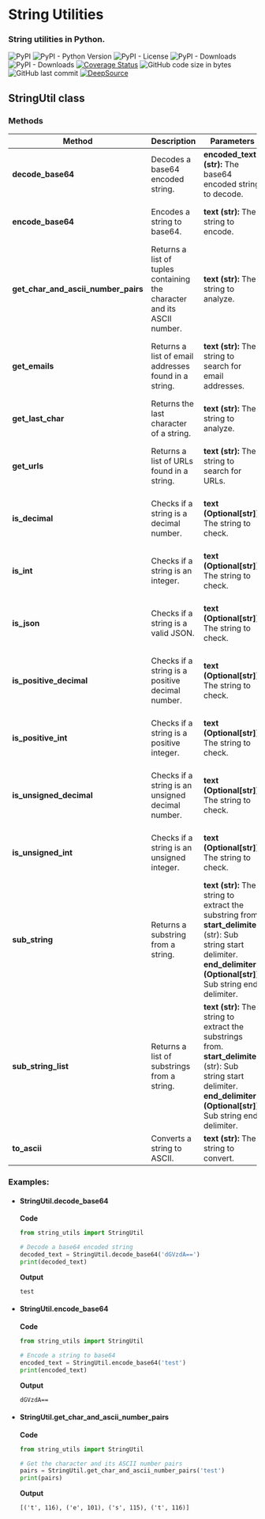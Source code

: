# String Utilities

### String utilities in Python.

![PyPI](https://img.shields.io/pypi/v/nrt-string-utils?color=blueviolet&style=plastic)
![PyPI - Python Version](https://img.shields.io/pypi/pyversions/nrt-string-utils?color=greens&style=plastic)
![PyPI - License](https://img.shields.io/pypi/l/nrt-string-utils?color=blue&style=plastic)
![PyPI - Downloads](https://img.shields.io/pypi/dd/nrt-string-utils?style=plastic)
![PyPI - Downloads](https://img.shields.io/pypi/dm/nrt-string-utils?color=yellow&style=plastic)
[![Coverage Status](https://coveralls.io/repos/github/etuzon/python-nrt-string-utils/badge.svg)](https://coveralls.io/github/etuzon/pytohn-nrt-string-utils)
![GitHub code size in bytes](https://img.shields.io/github/languages/code-size/etuzon/python-nrt-string-utils?style=plastic)
![GitHub last commit](https://img.shields.io/github/last-commit/etuzon/python-nrt-string-utils?style=plastic)
[![DeepSource](https://app.deepsource.com/gh/etuzon/python-nrt-string-utils.svg/?label=active+issues&show_trend=false&token=BiVHFqo8lcnkHT7oIOXLceZ3)](https://app.deepsource.com/gh/etuzon/python-nrt-string-utils/)

## StringUtil class

### Methods

| **Method**                          | **Description**                                                         | **Parameters**                                                                                                                                                                       | **Returns**                                                                                |
|-------------------------------------|-------------------------------------------------------------------------|--------------------------------------------------------------------------------------------------------------------------------------------------------------------------------------|--------------------------------------------------------------------------------------------|
| **decode_base64**                   | Decodes a base64 encoded string.                                        | **encoded_text (str):** The base64 encoded string to decode.                                                                                                                         | **str:** The decoded string.                                                               |
| **encode_base64**                   | Encodes a string to base64.                                             | **text (str):** The string to encode.                                                                                                                                                | **str:** The base64 encoded string.                                                        |
| **get_char_and_ascii_number_pairs** | Returns a list of tuples containing the character and its ASCII number. | **text (str):** The string to analyze.                                                                                                                                               | **list[tuple[str, int]]:** A list of tuples containing the character and its ASCII number. |
| **get_emails**                      | Returns a list of email addresses found in a string.                    | **text (str):** The string to search for email addresses.                                                                                                                            | **list[str]:** A list of email addresses found in the string (without duplications).       |
| **get_last_char**                   | Returns the last character of a string.                                 | **text (str):** The string to analyze.                                                                                                                                               | **str:** The last character of the string.                                                 |
| **get_urls**                        | Returns a list of URLs found in a string.                               | **text (str):** The string to search for URLs.                                                                                                                                       | **list[str]:** A list of URLs found in the string (without duplications).                  |
| **is_decimal**                      | Checks if a string is a decimal number.                                 | **text (Optional[str]):** The string to check.                                                                                                                                       | **bool:** True if the string is a decimal number, False otherwise.                         |
| **is_int**                          | Checks if a string is an integer.                                       | **text (Optional[str]):** The string to check.                                                                                                                                       | **bool:** True if the string is an integer, False otherwise.                               |
| **is_json**                         | Checks if a string is a valid JSON.                                     | **text (Optional[str]):** The string to check.                                                                                                                                       | **bool:** True if the string is a valid JSON, False otherwise.                             |
| **is_positive_decimal**             | Checks if a string is a positive decimal number.                        | **text (Optional[str]):** The string to check.                                                                                                                                       | **bool:** True if the string is a positive decimal number, False otherwise.                |
| **is_positive_int**                 | Checks if a string is a positive integer.                               | **text (Optional[str]):** The string to check.                                                                                                                                       | **bool:** True if the string is a positive integer, False otherwise.                       |
| **is_unsigned_decimal**             | Checks if a string is an unsigned decimal number.                       | **text (Optional[str]):** The string to check.                                                                                                                                       | **bool:** True if the string is an unsigned decimal number, False otherwise.               |
| **is_unsigned_int**                 | Checks if a string is an unsigned integer.                              | **text (Optional[str]):** The string to check.                                                                                                                                       | **bool:** True if the string is an unsigned integer, False otherwise.                      |
| **sub_string**                      | Returns a substring from a string.                                      | **text (str):** The string to extract the substring from.<br>**start_delimiter** (str): Sub string start delimiter.<br>**end_delimiter (Optional[str]):** Sub string end delimiter.  | **str:** The extracted substring.                                                          |
| **sub_string_list**                 | Returns a list of substrings from a string.                             | **text (str):** The string to extract the substrings from.<br>**start_delimiter** (str): Sub string start delimiter.<br>**end_delimiter (Optional[str]):** Sub string end delimiter. | **list[str]:** A list of extracted substrings.                                             |
| **to_ascii**                        | Converts a string to ASCII.                                             | **text (str):** The string to convert.                                                                                                                                               | **str:** The ASCII representation of the string.                                           |

### Examples:

- #### StringUtil.decode_base64

    **Code**
    ```python
    from string_utils import StringUtil

    # Decode a base64 encoded string
    decoded_text = StringUtil.decode_base64('dGVzdA==')
    print(decoded_text)
    ```
    **Output**
    ```
    test
    ```

- #### StringUtil.encode_base64
    
    **Code**
    ```python
    from string_utils import StringUtil
    
    # Encode a string to base64
    encoded_text = StringUtil.encode_base64('test')
    print(encoded_text)
    ```
    **Output**
    ```
    dGVzdA==
    ```

- #### StringUtil.get_char_and_ascii_number_pairs

    **Code**
    ```python
    from string_utils import StringUtil
    
    # Get the character and its ASCII number pairs
    pairs = StringUtil.get_char_and_ascii_number_pairs('test')
    print(pairs)
    ```
    **Output**
    ```
    [('t', 116), ('e', 101), ('s', 115), ('t', 116)]
    ```
